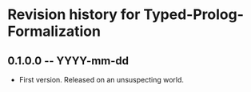 # Revision history for Typed-Prolog-Formalization

## 0.1.0.0 -- YYYY-mm-dd

* First version. Released on an unsuspecting world.
